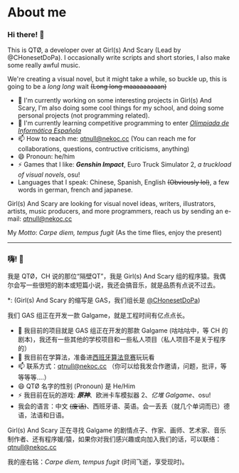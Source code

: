 # About me

### Hi there! 👋

This is QTØ, a developer over at Girl(s) And Scary (Lead by @CHonesetDoPa). I occasionally write scripts and short stories, I also make some really awful music.

We're creating a visual novel, but it might take a while, so buckle up, this is going to be a *long long* wait ~~(Long long maaaaaaaaan)~~

- 🔭 I'm currently working on some interesting projects in Girl(s) And Scary, I'm also doing some cool things for my school, and doing some personal projects (not programming related).
- 🌱 I'm currently learning competitive programming to enter [*Olimpiada de Informática Española*](https://olimpiada-informatica.org/)
- 📫 How to reach me: qtnull@nekoc.cc (You can reach me for collaborations, questions, contructive criticisms, anything)
- 😄 Pronoun: he/him
- ⚡ Games that I like: <span title="someone I knew dragged me into this rabbit hole">**_Genshin Impact_**</span>, Euro Truck Simulator 2, *a truckload of visual novels*, osu!
- Languages that I speak: Chinese, Spanish, English ~~(Obviously lol)~~, a few words in german, french and japanese.

Girl(s) And Scary are looking for visual novel ideas, writers, illustrators, artists, music producers, and more programmers, reach us by sending an e-mail: qtnull@nekoc.cc

My *Motto*: *Carpe diem, tempus fugit* (As the time flies, enjoy the present)

<hr>

### 嗨! 👋

我是 QTØ，CH 说的那位“隔壁QT”，我是 Girl(s) And Scary 组的程序猿。我偶尔会写一些很短的剧本或短篇小说，我还会搞音乐，就是品质有点说不过去。

\*: (Girl(s) And Scary 的缩写是 GAS，我们组长是 [@CHonesetDoPa](https://github.com/CHonesetDoPa/))

我们 GAS 组正在开发一款 Galgame，就是工程时间有亿点点长。

- 🔭 我目前的项目就是 GAS 组正在开发的那款 Galgame (咕咕咕中，等 CH 的剧本)，我还有一些其他的学校项目和一些私人项目（私人项目不是关于程序的）
- 🌱 我目前在学算法，准备进[西班牙算法竞赛](https://olimpiada-informatica.org/)玩玩看
- 📫 联系方式：qtnull@nekoc.cc （你可以给我发合作邀请，问题，批评，等等等等....）
- 😄 QTØ 名字的性别 (Pronoun) 是 He/Him
- ⚡ 我目前在玩的游戏: <span title="某位认识的人拉我入了这个无底洞">**_原神_**</span>、欧洲卡车模拟器 2、*亿堆 Galgame*、osu!
- 我会的语言：中文 ~~(废话)~~、西班牙语、英语。会一丢丢（就几个单词而已）德语，法语和日语。

Girl(s) And Scary 正在寻找 Galgame 的剧情点子、作家、画师、艺术家、音乐制作者、还有程序媛/猿，如果你对我们感兴趣或向加入我们的话，可以联络：qtnull@nekoc.cc

我的座右铭：*Carpe diem, tempus fugit* (时间飞逝，享受现时)。

<!--
**qtnull/qtnull** is a ✨ _special_ ✨ repository because its `README.md` (this file) appears on your GitHub profile.

Here are some ideas to get you started:

- 🔭 I’m currently working on ...
- 🌱 I’m currently learning ...
- 👯 I’m looking to collaborate on ...
- 🤔 I’m looking for help with ...
- 💬 Ask me about ...
- 📫 How to reach me: ...
- 😄 Pronouns: ...
- ⚡ Fun fact: ...
-->
